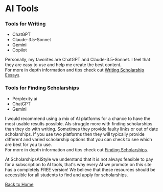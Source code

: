 # AI Tools

### Tools for Writing 
- ChatGPT 
- Claude-3.5-Sonnet
- Gemini
- Copilot

Personally, my favorites are ChatGPT and Claude-3.5-Sonnet. I feel that they are easy to use and help me create the best content.  
For more in depth information and tips check out [Writing Scholarship Essays](Writing-Scholarship-Essays.md).

### Tools for Finding Scholarships
- Perplexity.ai
- ChatGPT
- Gemini

I would recommend using a mix of AI platforms for a chance to have the most usable results possible. AIs struggle more with finding scholarships than they do with writing. Sometimes they provide faulty links or out of date scholarships. If you use two platforms then they will typically provide different and varied scholarship options that you can check to see which are best for you to use.  
For more in depth information and tips check out [Finding Scholarships](Finding-Scholarships.md).

At ScholarshipsAIStyle we understand that it is not always feasible to pay for a subscription to AI tools, that's why every AI we promote on this site has a completely FREE version! We believe that these resources should be accessible for all students to find and apply for scholarships. 

[Back to Home](README.md)
